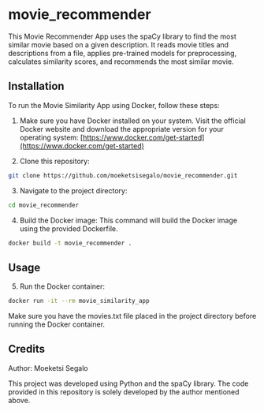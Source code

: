 # movie_recommender

This Movie Recommender App uses the spaCy library to find the most similar movie based on a given description. It reads movie titles and descriptions from a file, applies pre-trained models for preprocessing, calculates similarity scores, and recommends the most similar movie.

## Installation

To run the Movie Similarity App using Docker, follow these steps:

1. Make sure you have Docker installed on your system. Visit the official Docker website and download the appropriate version for your operating system: [https://www.docker.com/get-started](https://www.docker.com/get-started)

2. Clone this repository:
```bash
git clone https://github.com/moeketsisegalo/movie_recommender.git
```

3. Navigate to the project directory:
```bash
cd movie_recommender
```
4. Build the Docker image: 
This command will build the Docker image using the provided Dockerfile.
```bash
docker build -t movie_recommender .
```

## Usage
5. Run the Docker container:
```bash
docker run -it --rm movie_similarity_app
```
Make sure you have the movies.txt file placed in the project directory before running the Docker container.

## Credits

Author: Moeketsi Segalo

This project was developed using Python and the spaCy library. The code provided in this repository is solely developed by the author mentioned above.

